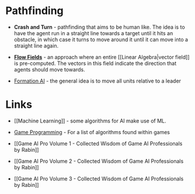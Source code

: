 # Pathfinding 
* **Crash and Turn** - pathfinding that aims to be human like. The idea is to have the agent run in a straight line towards a target until it hits an obstacle, in which case it turns to move around it until it can move into a straight line again. 

* **[Flow Fields](https://www.youtube.com/watch?v=1R7W8LVvegk)** - an approach where an entire [[Linear Algebra|vector field]] is pre-computed. The vectors in this field indicate the direction that agents should move towards. 

* [Formation AI](https://github.com/EezehDev/AI-Formations) - the general idea is to move all units relative to a leader
# Links 
* [[Machine Learning]] - some algorithms for AI make use of ML.
* [Game Programming](https://www.yaldex.com/game-programming/0131020099_toc.html) - For a list of algorithms found within games

* [[Game AI Pro Volume 1 - Collected Wisdom of Game AI Professionals by Rabin]] 
* [[Game AI Pro Volume 2 - Collected Wisdom of Game AI Professionals by Rabin]] 
* [[Game AI Pro Volume 3 - Collected Wisdom of Game AI Professionals by Rabin]]